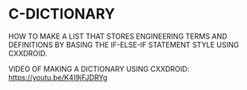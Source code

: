 # C-DICTIONARY
HOW TO MAKE A LIST THAT STORES ENGINEERING TERMS AND DEFINITIONS BY BASING THE IF-ELSE-IF STATEMENT STYLE USING CXXDROID.

VIDEO OF MAKING A DICTIONARY USING CXXDROID:
https://youtu.be/K4I9jFJDRYg


